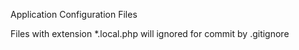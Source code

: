 Application Configuration Files

Files with extension *.local.php will ignored for commit by .gitignore

